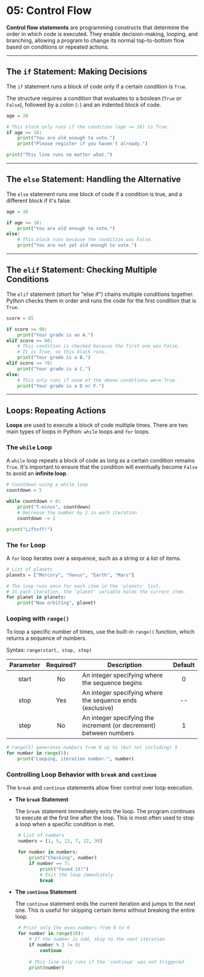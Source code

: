 # 05: Control Flow

**Control flow statements** are programming constructs that determine the order in which code is executed. They enable decision-making, looping, and branching, allowing a program to change its normal top-to-bottom flow based on conditions or repeated actions.

---

## The `if` Statement: Making Decisions

The `if` statement runs a block of code only if a certain condition is `True`.

The structure requires a condition that evaluates to a boolean (`True` or `False`), followed by a colon (`:`) and an indented block of code.

```python
age = 20

# This block only runs if the condition (age >= 18) is True.
if age >= 18:
    print("You are old enough to vote.")
    print("Please register if you haven't already.")

print("This line runs no matter what.")
```

---

## The `else` Statement: Handling the Alternative

The `else` statement runs one block of code if a condition is true, and a different block if it's false.

```python
age = 16

if age >= 18:
    print("You are old enough to vote.")
else:
    # This block runs because the condition was False.
    print("You are not yet old enough to vote.")
```

---

## The `elif` Statement: Checking Multiple Conditions

The `elif` statement (short for "else if") chains multiple conditions together. Python checks them in order and runs the code for the first condition that is `True`.

```python
score = 85

if score >= 90:
    print("Your grade is an A.")
elif score >= 80:
    # This condition is checked because the first one was False.
    # It is True, so this block runs.
    print("Your grade is a B.")
elif score >= 70:
    print("Your grade is a C.")
else:
    # This only runs if none of the above conditions were True.
    print("Your grade is a D or F.")
```

---

## Loops: Repeating Actions

**Loops** are used to execute a block of code multiple times. There are two main types of loops in Python: `while` loops and `for` loops.

### The `while` Loop

A `while` loop repeats a block of code as long as a certain condition remains `True`. It's important to ensure that the condition will eventually become `False` to avoid an **infinite loop**.

```python
# Countdown using a while loop
countdown = 5

while countdown > 0:
    print("T-minus", countdown)
    # Decrease the number by 1 in each iteration
    countdown -= 1

print("Liftoff!")
```

### The `for` Loop

A `for` loop iterates over a sequence, such as a string or a list of items.

```python
# List of planets
planets = ["Mercury", "Venus", "Earth", "Mars"]

# The loop runs once for each item in the 'planets' list.
# In each iteration, the 'planet' variable holds the current item.
for planet in planets:
    print("Now orbiting", planet)
```

### Looping with `range()`

To loop a specific number of times, use the built-in `range()` function, which returns a sequence of numbers.

Syntax: `range(start, stop, step)`

| Parameter | Required? | Description                                                        | Default |
| :-------: | :-------: | ------------------------------------------------------------------ | :-----: |
|   start   |    No     | An integer specifying where the sequence begins                    |    0    |
|   stop    |    Yes    | An integer specifying where the sequence ends (exclusive)          |   --    |
|   step    |    No     | An integer specifying the increment (or decrement) between numbers |    1    |

```python
# range(5) generates numbers from 0 up to (but not including) 5
for number in range(5):
    print("Looping, iteration number:", number)
```

### Controlling Loop Behavior with `break` and `continue`

The `break` and `continue` statements allow finer control over loop execution.

- **The `break` Statement**
  
   The `break` statement immediately exits the loop. The program continues to execute at the first line after the loop. This is most often used to stop a loop when a specific condition is met.

   ```python
    # List of numbers
    numbers = [1, 5, 12, 7, 22, 30]

    for number in numbers:
        print("Checking", number)
        if number == 7:
            print("Found it!")
            # Exit the loop immediately
            break
   ```

- **The `continue` Statement**
  
   The `continue` statement ends the current iteration and jumps to the next one. This is useful for skipping certain items without breaking the entire loop.

   ```python
    # Print only the even numbers from 0 to 9
    for number in range(10):
        # If the number is odd, skip to the next iteration
        if number % 2 != 0:
            continue
        
        # This line only runs if the 'continue' was not triggered
        print(number)
   ```
